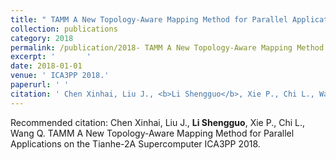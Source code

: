 ```yaml
---
title: " TAMM A New Topology-Aware Mapping Method for Parallel Applications on the Tianhe-2A Supercomputer"
collection: publications
category: 2018
permalink: /publication/2018- TAMM A New Topology-Aware Mapping Method for Parallel Applications on the Tianhe-2A Supercomputer
excerpt: '       '
date: 2018-01-01
venue: ' ICA3PP 2018.'
paperurl: ' '
citation: ' Chen Xinhai, Liu J., <b>Li Shengguo</b>, Xie P., Chi L., Wang Q.  TAMM A New Topology-Aware Mapping Method for Parallel Applications on the Tianhe-2A Supercomputer ICA3PP 2018. '
---
```



Recommended citation:  Chen Xinhai, Liu J., <b>Li Shengguo</b>, Xie P., Chi L., Wang Q.  TAMM A New Topology-Aware Mapping Method for Parallel Applications on the Tianhe-2A Supercomputer ICA3PP 2018. 
